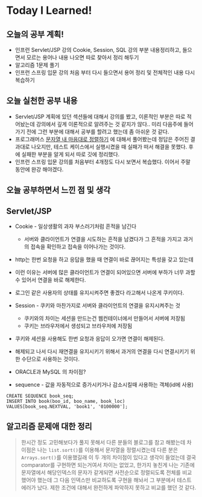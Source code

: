 # Today I Learned!
## 오늘의 공부 계획!
* 인프런 Servlet/JSP 강의 Cookie, Session, SQL 강의 부분 내용정리하고, 들으면서 모르는 용어나 내용 나오면 따로 찾아서 정리 해두기
* 알고리즘 1문제 풀기
* 인프런 스프링 입문 강의 처음 부터 다시 들으면서 용어 정리 및 전체적인 내용 다시 복습하기 
## 오늘 실천한 공부 내용
* Servlet/JSP 계획에 있던 섹션들에 대해서 강의를 봤고, 이론적인 부분은 따로 적어놨는데 강의에서 깊게 이론적으로
알려주는 것 같지가 않다.. 미리 다음주에 들어가기 전에 그런 부분에 대해서 공부를 할려고 했는데 좀 아쉬운 것 같다.
* 프로그래머스 [문자열 내 마음대로 정렬하기](https://programmers.co.kr/learn/courses/30/lessons/12915) 에 대해서 풀어봤는데
정답은 주어진 결과대로 나오지만, 테스트 케이스에서 실행시켰을 때 실패가 떠서 해결을 못했다. 후에 실패한 부분을 알게 되서 따로 깃에 정리했다.
* 인프런 스프링 입문 강의를 처음부터 4개정도 다시 보면서 복습했다. 이어서 주말 동안에 완강 해야겠다.

## 오늘 공부하면서 느낀 점 및 생각
## Servlet/JSP
* Cookie - 일상생활의 과자 부스러기처럼 흔적을 남긴다
   * 서버와 클라이언트가 연결을 시도하는 흔적을 남겼다가 그 흔적을 가지고 과거의 접속을 확인하고 접속을 이어나가는 것이다.
* http는 한번 요청을 하고 응답을 했을 때 연결이 바로 끊어지는 특성을 갖고 있는데
* 이런 이유는 서버에 많은 클라이언트가 연결이 되어있으면 서버에 부하가 너무 과할 수 있어서 연결을 바로 해제한다.
* 로그인 같은 사용자의 상태를 유지시켜주면 좋겠다 라고해서 나온게 쿠키이다.

* Session - 쿠키와 마찬가지로 서버와 클라이언트의 연결을 유지시켜주는 것
  * 쿠키와의 차이는 세션을 만드는건 웹컨테이너에서 만들어서 서버에 저장됨
  * 쿠키는 브라우저에서 생성되고 브라우저에 저장됨

* 쿠키와 세션을 사용해도 한번 요청과 응답이 오가면 연결이 해제된다.
* 해제되고 나서 다시 재연결을 유지시키기 위해서  과거의 연결을 다시 연결시키기 위한 수단으로 사용하는 것이다.

* ORACLE과 MySQL 의 차이점?
* sequence  - 값을 자동적으로 증가시키거나 감소시킬때 사용하는 객체(id에 사용)
```roomsql
CREATE SEQUENCE book_seq;
INSERT INTO book(boo_id, boo_name, book_loc)
VALUES[book_seq.NEXTVAL, 'book1', '0100000'];
```

## 알고리즘 문제애 대한 정리
> 한시간 정도 고민해보다가 풀지 못해서 다른 분들의 블로그를 참고 해봤는데 차이점은 나는 `list.sort()`를 이용해서
> 문자열을 정렬시켰는데 다른 분은 `Arrays.sort()`를 이용했길래 이 두 개의 차이점이 있다고 생각이 들었는데
> 결국 comparator를 구현하면 되는거여서 차이는 없었고, 
> 한가지 놓친게 나는 기존에 문자열에서 해당인덱스의 문자가 같게되면 사전순으로 정렬되도록 전체를 비교했어야 했는데 
> 그 다음 인덱스만 비교하도록 구현을 해놔서 그 부분에서 테스트 에러가 났다. 제한 조건에 대해서 완전하게 파악하지 못하고 비교를 했던 것 같다.
